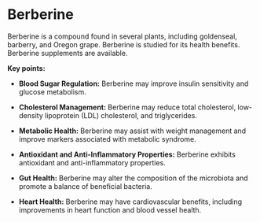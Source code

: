 # Berberine

Berberine is a compound found in several plants, including goldenseal, barberry, and Oregon grape. Berberine is studied for its health benefits. Berberine supplements are available.

**Key points:**

* **Blood Sugar Regulation:** Berberine may improve insulin sensitivity and glucose metabolism.

* **Cholesterol Management:** Berberine may reduce total cholesterol, low-density lipoprotein (LDL) cholesterol, and triglycerides.

* **Metabolic Health:** Berberine may assist with weight management and improve markers associated with metabolic syndrome.

* **Antioxidant and Anti-Inflammatory Properties:** Berberine exhibits antioxidant and anti-inflammatory properties.

* **Gut Health:** Berberine may alter the composition of the microbiota and promote a balance of beneficial bacteria.

* **Heart Health:** Berberine may have cardiovascular benefits, including improvements in heart function and blood vessel health.
